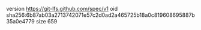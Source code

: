 version https://git-lfs.github.com/spec/v1
oid sha256:6b87ab03a2713742071e57c2d0ad2a465725b18a0c819608695887b35a0e4779
size 659
